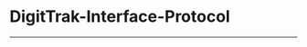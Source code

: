 # DigitTrak-Interface-Protocol  
---------------------
[Protocol document]: https://github.com/flufy3d/DigitTrak-Interface-Protocol/blob/master/DigitTrak%20Interface%20Protocol.md   
[simulation program ug]: https://github.com/flufy3d/DigitTrak-Interface-Protocol/blob/master/Install.md



